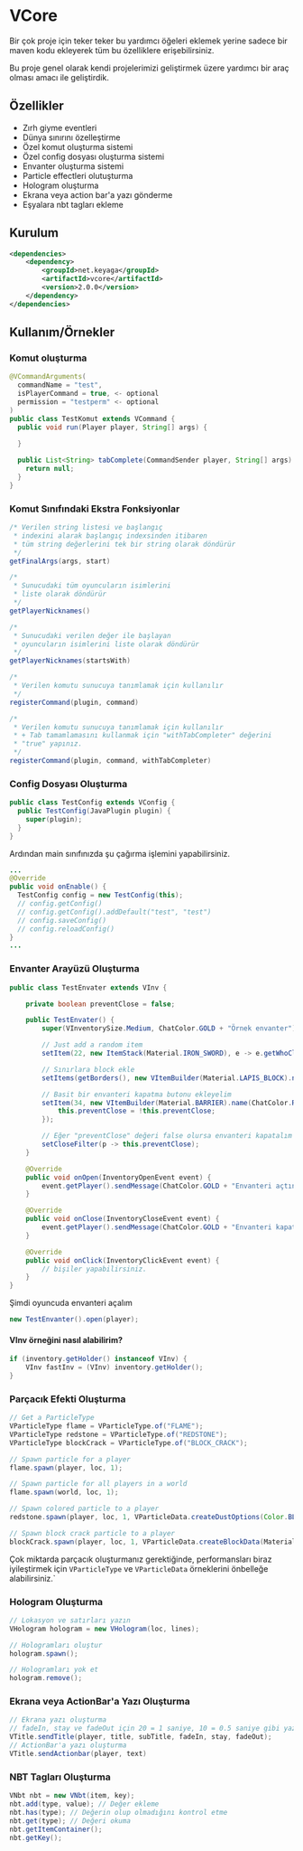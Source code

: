 
# VCore

Bir çok proje için teker teker bu yardımcı öğeleri eklemek yerine sadece
bir maven kodu ekleyerek tüm bu özelliklere erişebilirsiniz.

Bu proje genel olarak kendi projelerimizi geliştirmek üzere yardımcı bir araç olması amacı ile geliştirdik.




## Özellikler

- Zırh giyme eventleri
- Dünya sınırını özelleştirme
- Özel komut oluşturma sistemi
- Özel config dosyası oluşturma sistemi
- Envanter oluşturma sistemi
- Particle effectleri olutuşturma
- Hologram oluşturma
- Ekrana veya action bar'a yazı gönderme
- Eşyalara nbt tagları ekleme

  
## Kurulum
```xml
<dependencies>
    <dependency>
        <groupId>net.keyaga</groupId>
        <artifactId>vcore</artifactId>
        <version>2.0.0</version>
    </dependency>
</dependencies>
```

## Kullanım/Örnekler

### Komut oluşturma
```java
@VCommandArguments(
  commandName = "test", 
  isPlayerCommand = true, <- optional 
  permission = "testperm" <- optional
)
public class TestKomut extends VCommand {
  public void run(Player player, String[] args) { 
    
  }

  public List<String> tabComplete(CommandSender player, String[] args) { 
    return null; 
  }
}
```
### Komut Sınıfındaki Ekstra Fonksiyonlar
```java
/* Verilen string listesi ve başlangıç 
 * indexini alarak başlangıç indexsinden itibaren
 * tüm string değerlerini tek bir string olarak döndürür 
 */
getFinalArgs(args, start)

/*
 * Sunucudaki tüm oyuncuların isimlerini
 * liste olarak döndürür
 */
getPlayerNicknames()

/*
 * Sunucudaki verilen değer ile başlayan 
 * oyuncuların isimlerini liste olarak döndürür
 */
getPlayerNicknames(startsWith)

/*
 * Verilen komutu sunucuya tanımlamak için kullanılır
 */
registerCommand(plugin, command)

/*
 * Verilen komutu sunucuya tanımlamak için kullanılır
 * + Tab tamamlamasını kullanmak için "withTabCompleter" değerini
 * "true" yapınız.
 */
registerCommand(plugin, command, withTabCompleter)
```

### Config Dosyası Oluşturma
```java
public class TestConfig extends VConfig {
  public TestConfig(JavaPlugin plugin) {
    super(plugin);
  }
}
```
Ardından main sınıfınızda şu çağırma işlemini yapabilirsiniz.
```java
...
@Override
public void onEnable() {
  TestConfig config = new TestConfig(this);
  // config.getConfig()
  // config.getConfig().addDefault("test", "test")
  // config.saveConfig()
  // config.reloadConfig()
}
...
```

### Envanter Arayüzü Oluşturma
```java
public class TestEnvater extends VInv {

    private boolean preventClose = false;

    public TestEnvater() {
        super(VInventorySize.Medium, ChatColor.GOLD + "Örnek envanter");

        // Just add a random item
        setItem(22, new ItemStack(Material.IRON_SWORD), e -> e.getWhoClicked().sendMessage("Kılıca tıkladınız!"));

        // Sınırlara block ekle
        setItems(getBorders(), new VItemBuilder(Material.LAPIS_BLOCK).name(" ").build());

        // Basit bir envanteri kapatma butonu ekleyelim
        setItem(34, new VItemBuilder(Material.BARRIER).name(ChatColor.RED + "Kapat").build(), e -> {
            this.preventClose = !this.preventClose;
        });

        // Eğer "preventClose" değeri false olursa envanteri kapatalım
        setCloseFilter(p -> this.preventClose);
    }

    @Override
    public void onOpen(InventoryOpenEvent event) {
        event.getPlayer().sendMessage(ChatColor.GOLD + "Envanteri açtınız!");
    }

    @Override
    public void onClose(InventoryCloseEvent event) {
        event.getPlayer().sendMessage(ChatColor.GOLD + "Envanteri kapattınız!");
    }

    @Override
    public void onClick(InventoryClickEvent event) {
        // bişiler yapabilirsiniz.
    }
}
```
Şimdi oyuncuda envanteri açalım
```java
new TestEnvanter().open(player);
```
#### VInv örneğini nasıl alabilirim?
```java
if (inventory.getHolder() instanceof VInv) {
    VInv fastInv = (VInv) inventory.getHolder();
}
```

### Parçacık Efekti Oluşturma
```java
// Get a ParticleType
VParticleType flame = VParticleType.of("FLAME");
VParticleType redstone = VParticleType.of("REDSTONE");
VParticleType blockCrack = VParticleType.of("BLOCK_CRACK");

// Spawn particle for a player
flame.spawn(player, loc, 1);

// Spawn particle for all players in a world
flame.spawn(world, loc, 1);

// Spawn colored particle to a player
redstone.spawn(player, loc, 1, VParticleData.createDustOptions(Color.BLUE, 1));

// Spawn block crack particle to a player
blockCrack.spawn(player, loc, 1, VParticleData.createBlockData(Material.DIAMOND));
```
Çok miktarda parçacık oluşturmanız gerektiğinde, performansları biraz iyileştirmek için ``VParticleType`` ve ``VParticleData`` örneklerini önbelleğe alabilirsiniz.`

### Hologram Oluşturma
```java
// Lokasyon ve satırları yazın
VHologram hologram = new VHologram(loc, lines);

// Hologramları oluştur
hologram.spawn();

// Hologramları yok et
hologram.remove();
```

### Ekrana veya ActionBar'a Yazı Oluşturma
```java
// Ekrana yazı oluşturma
// fadeIn, stay ve fadeOut için 20 = 1 saniye, 10 = 0.5 saniye gibi yazmalısınız
VTitle.sendTitle(player, title, subTitle, fadeIn, stay, fadeOut);
// ActionBar'a yazı oluşturma
VTitle.sendActionbar(player, text)
```

### NBT Tagları Oluşturma
```java
VNbt nbt = new VNbt(item, key);
nbt.add(type, value); // Değer ekleme
nbt.has(type); // Değerin olup olmadığını kontrol etme
nbt.get(type); // Değeri okuma
nbt.getItemContainer();
nbt.getKey();
```
  
